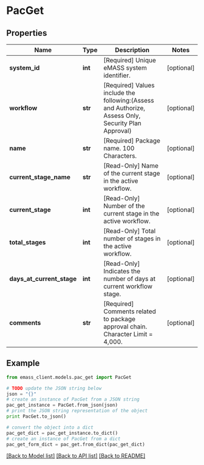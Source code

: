 # PacGet


## Properties
Name | Type | Description | Notes
------------ | ------------- | ------------- | -------------
**system_id** | **int** | [Required] Unique eMASS system identifier. | [optional] 
**workflow** | **str** | [Required] Values include the following:(Assess and Authorize, Assess Only, Security Plan Approval) | [optional] 
**name** | **str** | [Required] Package name. 100 Characters. | [optional] 
**current_stage_name** | **str** | [Read-Only] Name of the current stage in the active workflow. | [optional] 
**current_stage** | **int** | [Read-Only] Number of the current stage in the active workflow. | [optional] 
**total_stages** | **int** | [Read-Only] Total number of stages in the active workflow. | [optional] 
**days_at_current_stage** | **int** | [Read-Only] Indicates the number of days at current workflow stage. | [optional] 
**comments** | **str** | [Required] Comments related to package approval chain. Character Limit &#x3D; 4,000. | [optional] 

## Example

```python
from emass_client.models.pac_get import PacGet

# TODO update the JSON string below
json = "{}"
# create an instance of PacGet from a JSON string
pac_get_instance = PacGet.from_json(json)
# print the JSON string representation of the object
print PacGet.to_json()

# convert the object into a dict
pac_get_dict = pac_get_instance.to_dict()
# create an instance of PacGet from a dict
pac_get_form_dict = pac_get.from_dict(pac_get_dict)
```
[[Back to Model list]](../README.md#documentation-for-models) [[Back to API list]](../README.md#documentation-for-api-endpoints) [[Back to README]](../README.md)


